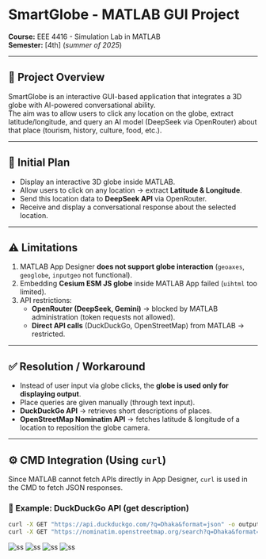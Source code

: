 # SmartGlobe - MATLAB GUI Project
**Course:** EEE 4416 - Simulation Lab in MATLAB  
**Semester:** [4th] (*summer of 2025*)

---

## 📌 Project Overview
SmartGlobe is an interactive GUI-based application that integrates a 3D globe with AI-powered conversational ability.  
The aim was to allow users to click any location on the globe, extract latitude/longitude, and query an AI model (DeepSeek via OpenRouter) about that place (tourism, history, culture, food, etc.).

---

## 🎯 Initial Plan
- Display an interactive 3D globe inside MATLAB.
- Allow users to click on any location → extract **Latitude & Longitude**.
- Send this location data to **DeepSeek API** via OpenRouter.
- Receive and display a conversational response about the selected location.

---

## ⚠️ Limitations
1. MATLAB App Designer **does not support globe interaction** (`geoaxes`, `geoglobe`, `inputgeo` not functional).
2. Embedding **Cesium ESM JS globe** inside MATLAB App failed (`uihtml` too limited).
3. API restrictions:
   - **OpenRouter (DeepSeek, Gemini)** → blocked by MATLAB administration (token requests not allowed).
   - **Direct API calls** (DuckDuckGo, OpenStreetMap) from MATLAB → restricted.

---

## ✅ Resolution / Workaround
- Instead of user input via globe clicks, the **globe is used only for displaying output**.
- Place queries are given manually (through text input).
- **DuckDuckGo API** → retrieves short descriptions of places.
- **OpenStreetMap Nominatim API** → fetches latitude & longitude of a location to reposition the globe camera.

---

## ⚙️ CMD Integration (Using `curl`)
Since MATLAB cannot fetch APIs directly in App Designer, `curl` is used in the CMD to fetch JSON responses.

### 🔹 Example: DuckDuckGo API (get description)
```bash
curl -X GET "https://api.duckduckgo.com/?q=Dhaka&format=json" -o output.json
curl -X GET "https://nominatim.openstreetmap.org/search?q=Dhaka&format=json&limit=1" -o coords.json
```

![ss](image/ss1)
![ss](image/ss2)
![ss](image/ss3)
![ss](image/ss4)
